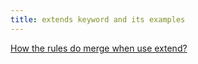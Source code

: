 ```yaml
---
title: extends keyword and its examples
---
```


[How the rules do merge when use extend?](https://stackoverflow.com/questions/67009007/how-to-merge-rules-on-a-gitlab-ci-job)